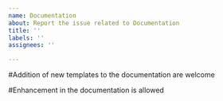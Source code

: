 ```yaml
---
name: Documentation
about: Report the issue related to Documentation
title: ''
labels: ''
assignees: ''

---
```


#Addition of new templates to the documentation are welcome

#Enhancement in the documentation is allowed
